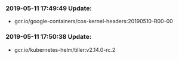 ### 2019-05-11 17:49:49 Update:

- gcr.io/google-containers/cos-kernel-headers:20190510-R00-00
### 2019-05-11 17:50:38 Update:

- gcr.io/kubernetes-helm/tiller:v2.14.0-rc.2
